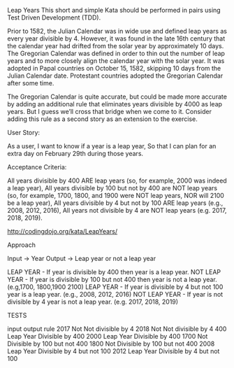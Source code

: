 Leap Years
This short and simple Kata should be performed in pairs using Test Driven Development (TDD).

Prior to 1582, the Julian Calendar was in wide use and defined leap years as every year divisible by 4. However, it was found in the late 16th century that the calendar year had drifted from the solar year by approximately 10 days. The Gregorian Calendar was defined in order to thin out the number of leap years and to more closely align the calendar year with the solar year. It was adopted in Papal countries on October 15, 1582, skipping 10 days from the Julian Calendar date. Protestant countries adopted the Gregorian Calendar after some time.

The Gregorian Calendar is quite accurate, but could be made more accurate by adding an additional rule that eliminates years divisible by 4000 as leap years. But I guess we’ll cross that bridge when we come to it. Consider adding this rule as a second story as an extension to the exercise.

User Story:

As a user, I want to know if a year is a leap year, So that I can plan for an extra day on February 29th during those years.

Acceptance Criteria:

All years divisible by 400 ARE leap years (so, for example, 2000 was indeed a leap year),
All years divisible by 100 but not by 400 are NOT leap years (so, for example, 1700, 1800, and 1900 were NOT leap years, NOR will 2100 be a leap year),
All years divisible by 4 but not by 100 ARE leap years (e.g., 2008, 2012, 2016),
All years not divisible by 4 are NOT leap years (e.g. 2017, 2018, 2019).

http://codingdojo.org/kata/LeapYears/

Approach

Input -> Year
Output -> Leap year or not a leap year

LEAP YEAR -  If year is divisible by 400 then year is a leap year.
NOT LEAP YEAR - If year is divisible by 100 but not 400 then year is not a leap year. (e.g,1700, 1800,1900 2100)
LEAP YEAR - If year is divisible by 4 but not 100 year is a leap year. (e.g., 2008, 2012, 2016)
NOT LEAP YEAR - If year is not divisible by 4 year is not a leap year. (e.g. 2017, 2018, 2019)

TESTS

input     output      rule
2017      Not         Not divisible by 4
2018      Not         Not divisible by 4
400       Leap Year   Divisible by 400
2000      Leap Year   Divisible by 400
1700      Not         Divisible by 100 but not 400
1800      Not         Divisible by 100 but not 400
2008      Leap Year   Divisible by 4 but not 100
2012      Leap Year   Divisible by 4 but not 100
